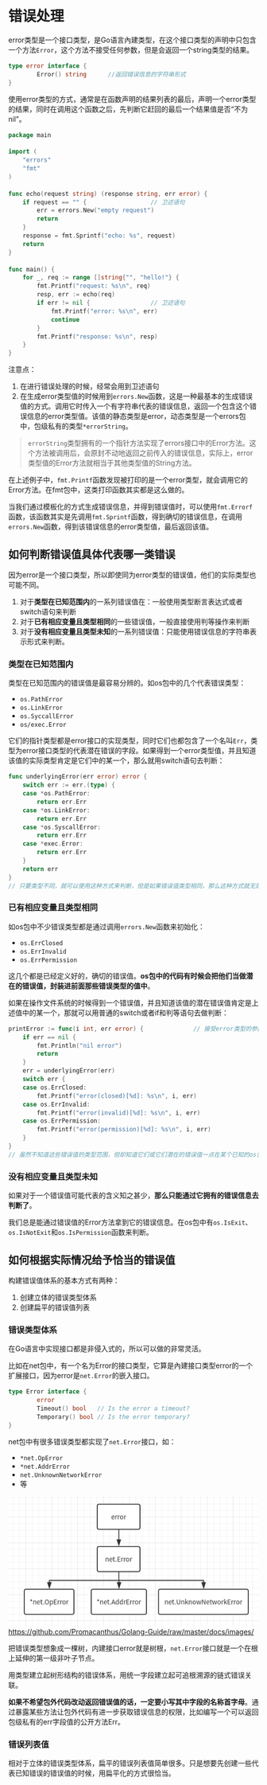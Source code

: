 # 错误处理

error类型是一个接口类型，是Go语言內建类型，在这个接口类型的声明中只包含一个方法`Error`，这个方法不接受任何参数，但是会返回一个string类型的结果。

```go
type error interface {
        Error() string      //返回错误信息的字符串形式
}
```

使用error类型的方式，通常是在函数声明的结果列表的最后，声明一个error类型的结果，同时在调用这个函数之后，先判断它赶回的最后一个结果值是否“不为nil”。

```go
package main

import (
	"errors"
	"fmt"
)

func echo(request string) (response string, err error) {
	if request == "" {                  // 卫述语句
		err = errors.New("empty request")
		return
	}
	response = fmt.Sprintf("echo: %s", request)
	return
}

func main() {
	for _, req := range []string{"", "hello!"} {
		fmt.Printf("request: %s\n", req)
		resp, err := echo(req)
		if err != nil {                 // 卫述语句
			fmt.Printf("error: %s\n", err)
			continue
		}
		fmt.Printf("response: %s\n", resp)
	}
}
```

注意点：

1. 在进行错误处理的时候，经常会用到卫述语句
2. 在生成error类型值的时候用到`errors.New`函数，这是一种最基本的生成错误值的方式。调用它时传入一个有字符串代表的错误信息，返回一个包含这个错误信息的error类型值。该值的静态类型是error，动态类型是一个errors包中，包级私有的类型`*errorString`。

> `errorString`类型拥有的一个指针方法实现了errors接口中的Error方法。这个方法被调用后，会原封不动地返回之前传入的错误信息，实际上，error类型值的Error方法就相当于其他类型值的String方法。


在上述例子中，`fmt.Printf`函数发现被打印的是一个error类型，就会调用它的Error方法。在fmt包中，这类打印函数其实都是这么做的。

当我们通过模板化的方式生成错误信息，并得到错误值时，可以使用`fmt.Errorf`函数，该函数其实是先调用`fmt.Sprintf`函数，得到确切的错误信息，在调用`errors.New`函数，得到该错误信息的error类型值，最后返回该值。

## 如何判断错误值具体代表哪一类错误

因为error是一个接口类型，所以即使同为error类型的错误值，他们的实际类型也可能不同。

1. 对于**类型在已知范围内**的一系列错误值在：一般使用类型断言表达式或者switch语句来判断
2. 对于**已有相应变量且类型相同**的一些错误值，一般直接使用判等操作来判断
3. 对于**没有相应变量且类型未知**的一系列错误值：只能使用错误信息的字符串表示形式来判断。

### 类型在已知范围内

类型在已知范围内的错误值是最容易分辨的。如os包中的几个代表错误类型：

- `os.PathError`
- `os.LinkError`
- `os.SyccallError`
- `os/exec.Error`

它们的指针类型都是error接口的实现类型，同时它们也都包含了一个名叫`Err`，类型为error接口类型的代表潜在错误的字段。如果得到一个error类型值，并且知道该值的实际类型肯定是它们中的某一个，那么就用switch语句去判断：

```go
func underlyingError(err error) error {
	switch err := err.(type) {
	case *os.PathError:
		return err.Err
	case *os.LinkError:
		return err.Err
	case *os.SyscallError:
		return err.Err
	case *exec.Error:
		return err.Err
	}
	return err
}
// 只要类型不同，就可以使用这种方式来判断，但是如果错误值类型相同，那么这种方式就无效了
```

### 已有相应变量且类型相同

如os包中不少错误类型都是通过调用`errors.New`函数来初始化：

- `os.ErrClosed`
- `os.ErrInvalid`
- `os.ErrPermission`

这几个都是已经定义好的，确切的错误值。**os包中的代码有时候会把他们当做潜在的错误值，封装进前面那些错误类型的值中**。

如果在操作文件系统的时候得到一个错误值，并且知道该值的潜在错误值肯定是上述值中的某一个，那就可以用普通的switch或者if和判等语句去做判断：

```go
printError := func(i int, err error) {              // 接受error类型的参数值，该值代表某个文件操作相关的错误
	if err == nil {
		fmt.Println("nil error")
		return
	}
	err = underlyingError(err)
	switch err {
	case os.ErrClosed:
		fmt.Printf("error(closed)[%d]: %s\n", i, err)
	case os.ErrInvalid:
		fmt.Printf("error(invalid)[%d]: %s\n", i, err)
	case os.ErrPermission:
		fmt.Printf("error(permission)[%d]: %s\n", i, err)
	}
}
// 虽然不知道这些错误值的类型范围，但却知道它们或它们潜在的错误值一点在某个已知的os包中定义的值
```

### 没有相应变量且类型未知

如果对于一个错误值可能代表的含义知之甚少，**那么只能通过它拥有的错误信息去判断了**。

我们总是能通过错误值的Error方法拿到它的错误信息。在os包中有`os.IsExit`、`os.IsNotExit`和`os.IsPermission`函数来判断。

## 如何根据实际情况给予恰当的错误值

构建错误值体系的基本方式有两种：

1. 创建立体的错误类型体系
2. 创建扁平的错误值列表

### 错误类型体系

在Go语言中实现接口都是非侵入式的，所以可以做的非常灵活。

比如在net包中，有一个名为Error的接口类型，它算是內建接口类型error的一个扩展接口，因为error是`net.Error`的嵌入接口。

```go
type Error interface {
        error
        Timeout() bool   // Is the error a timeout?
        Temporary() bool // Is the error temporary?
}
```

net包中有很多错误类型都实现了`net.Error`接口，如：

- `*net.OpError`
- `*net.AddrError`
- `net.UnknownNetworkError`
- 等

![image](/docs/images/Errors.png)https://github.com/Promacanthus/Golang-Guide/raw/master/docs/images/

把错误类型想象成一棵树，内建接口error就是树根，`net.Error`接口就是一个在根上延伸的第一级非叶子节点。


用类型建立起树形结构的错误体系，用统一字段建立起可追根溯源的链式错误关联。

**如果不希望包外代码改动返回错误值的话，一定要小写其中字段的名称首字母**。通过暴露某些方法让包外代码有进一步获取错误信息的权限，比如编写一个可以返回包级私有的err字段值的公开方法Err。

### 错误列表值

相对于立体的错误类型体系，扁平的错误列表值简单很多。只是想要先创建一些代表已知错误的错误值的时候，用扁平化的方式很恰当。